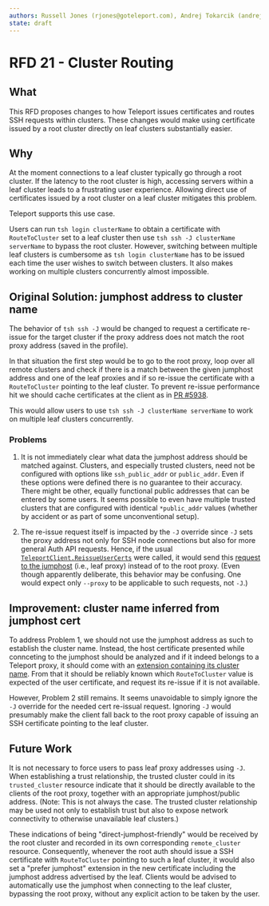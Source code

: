 ```yaml
---
authors: Russell Jones (rjones@goteleport.com), Andrej Tokarcik (andrej@goteleport.com)
state: draft
---
```


# RFD 21 - Cluster Routing

## What

This RFD proposes changes to how Teleport issues certificates and routes SSH requests within clusters. These changes would make using certificate issued by a root cluster directly on leaf clusters substantially easier.

## Why

At the moment connections to a leaf cluster typically go through a root cluster. If the latency to the root cluster is high, accessing servers within a leaf cluster leads to a frustrating user experience. Allowing direct use of certificates issued by a root cluster on a leaf cluster mitigates this problem.

Teleport supports this use case.

Users can run `tsh login clusterName` to obtain a certificate with `RouteToCluster` set to a leaf cluster then use `tsh ssh -J clusterName serverName` to bypass the root cluster. However, switching between multiple leaf clusters is cumbersome as `tsh login clusterName` has to be issued each time the user wishes to switch between clusters. It also makes working on multiple clusters concurrently almost impossible.

## Original Solution: jumphost address to cluster name

The behavior of `tsh ssh -J` would be changed to request a certificate re-issue for the target cluster if the proxy address does not match the root proxy address (saved in the profile).

In that situation the first step would be to go to the root proxy, loop over all remote clusters and check if there is a match between the given jumphost address and one of the leaf proxies and if so re-issue the certificate with a `RouteToCluster` pointing to the leaf cluster. To prevent re-issue performance hit we should cache certificates at the client as in [PR #5938](https://github.com/gravitational/teleport/pull/5938/).

This would allow users to use `tsh ssh -J clusterName serverName` to work on multiple leaf clusters concurrently.

### Problems

1. It is not immediately clear what data the jumphost address should be matched against. Clusters, and especially trusted clusters, need not be configured with options like `ssh_public_addr` or `public_addr`. Even if these options were defined there is no guarantee to their accuracy. There might be other, equally functional public addresses that can be entered by some users. It seems possible to even have multiple trusted clusters that are configured with identical `*public_addr` values (whether by accident or as part of some unconventional setup).

2. The re-issue request itself is impacted by the `-J` override since `-J` sets the proxy address not only for SSH node connections but also for more general Auth API requests. Hence, if the usual [`TeleportClient.ReissueUserCerts`](https://github.com/gravitational/teleport/blob/026d3419c2454163678de9b43d5c69b81702fb7f/lib/client/api.go#L1092) were called, it would send this [request to the jumphost](https://github.com/gravitational/teleport/blob/026d3419c2454163678de9b43d5c69b81702fb7f/lib/client/api.go#L1910-L1921) (i.e., leaf proxy) instead of to the root proxy. (Even though apparently deliberate, this behavior may be confusing. One would expect only `--proxy` to be applicable to such requests, not `-J`.)

## Improvement: cluster name inferred from jumphost cert

To address Problem 1, we should not use the jumphost address as such to establish the cluster name. Instead, the host certificate presented while connceting to the jumphost should be analyzed and if it indeed belongs to a Teleport proxy, it should come with an [extension containing its cluster name](https://github.com/gravitational/teleport/blob/026d3419c2454163678de9b43d5c69b81702fb7f/lib/auth/native/native.go#L225). From that it should be reliably known which `RouteToCluster` value is expected of the user certificate, and request its re-issue if it is not available.

However, Problem 2 still remains. It seems unavoidable to simply ignore the `-J` override for the needed cert re-issual request. Ignoring `-J` would presumably make the client fall back to the root proxy capable of issuing an SSH certificate pointing to the leaf cluster.

## Future Work

It is not necessary to force users to pass leaf proxy addresses using `-J`. When establishing a trust relationship, the trusted cluster could in its `trusted_cluster` resource indicate that it should be directly available to the clients of the root proxy, together with an appropriate jumphost/public address. (Note: This is not always the case. The trusted cluster relationship may be used not only to establish trust but also to expose network connectivity to otherwise unavailable leaf clusters.)

These indications of being "direct-jumphost-friendly" would be received by the root cluster and recorded in its own corresponding `remote_cluster` resource. Consequently, whenever the root auth should issue a SSH certificate with `RouteToCluster` pointing to such a leaf cluster, it would also set a "prefer jumphost" extension in the new certificate including the jumphost address advertised by the leaf. Clients would be advised to automatically use the jumphost when connecting to the leaf cluster, bypassing the root proxy, without any explicit action to be taken by the user.
